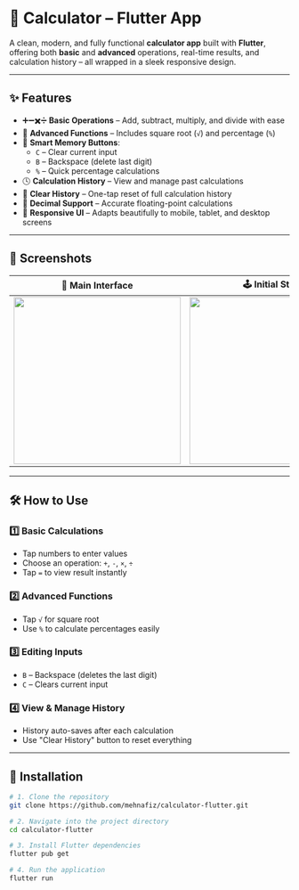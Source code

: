 # 🧮 Calculator – Flutter App

A clean, modern, and fully functional **calculator app** built with **Flutter**, offering both **basic** and **advanced** operations, real-time results, and calculation history – all wrapped in a sleek responsive design.

---

## ✨ Features

- ➕➖✖️➗ **Basic Operations** – Add, subtract, multiply, and divide with ease  
- 📐 **Advanced Functions** – Includes square root (`√`) and percentage (`%`)  
- 🧠 **Smart Memory Buttons**:
  - `C` – Clear current input  
  - `B` – Backspace (delete last digit)  
  - `%` – Quick percentage calculations  
- 🕓 **Calculation History** – View and manage past calculations  
- 🔄 **Clear History** – One-tap reset of full calculation history  
- 🔢 **Decimal Support** – Accurate floating-point calculations  
- 📱 **Responsive UI** – Adapts beautifully to mobile, tablet, and desktop screens  

---

## 📸 Screenshots

| 🧮 Main Interface | 🕹️ Initial State | 🗂️ Calculation History |
|------------------|------------------|-------------------------|
| <img src="https://github.com/user-attachments/assets/18fc547e-1f94-4bee-9c55-2cd5cd63a82d" width="300"> | <img src="https://github.com/user-attachments/assets/e22b249f-bde7-401f-9ffa-15fb97bec11a" width="300"> | <img src="https://github.com/user-attachments/assets/f4054a04-1df7-4f38-9f84-d4d92b7a9e13" width="300"> |

---

## 🛠️ How to Use

### 1️⃣ Basic Calculations  
- Tap numbers to enter values  
- Choose an operation: `+`, `-`, `×`, `÷`  
- Tap `=` to view result instantly

### 2️⃣ Advanced Functions  
- Tap `√` for square root  
- Use `%` to calculate percentages easily

### 3️⃣ Editing Inputs  
- `B` – Backspace (deletes the last digit)  
- `C` – Clears current input

### 4️⃣ View & Manage History  
- History auto-saves after each calculation  
- Use "Clear History" button to reset everything

---

## 🚀 Installation

```bash
# 1. Clone the repository
git clone https://github.com/mehnafiz/calculator-flutter.git

# 2. Navigate into the project directory
cd calculator-flutter

# 3. Install Flutter dependencies
flutter pub get

# 4. Run the application
flutter run
